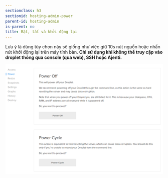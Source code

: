```yaml
---
sectionclass: h3
sectionid: hosting-admin-power
parent-id: hosting-admin
is-parent: no
title: Bật, tắt và khởi động lại
---
```


Lưu ý là dùng tùy chọn này sẽ giống như việc giữ 10s nút nguồn hoặc nhấn nút khởi động lại trên máy tính bàn. **Chỉ sử dụng khi không thể truy cập vào droplet thông qua console (qua web), SSH hoặc Ajenti.**

![Admin power](img/hosting-administration/cp_admin_power.png)
